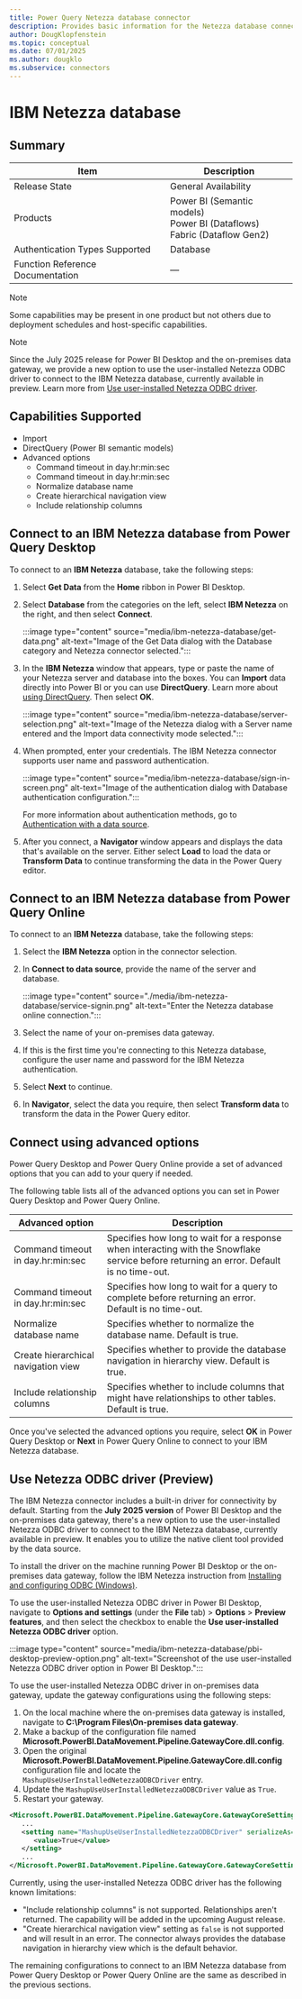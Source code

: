 ```yaml
---
title: Power Query Netezza database connector
description: Provides basic information for the Netezza database connector, along with how to connect to your Netezza data.
author: DougKlopfenstein
ms.topic: conceptual
ms.date: 07/01/2025
ms.author: dougklo
ms.subservice: connectors
---
```


# IBM Netezza database

## Summary

| Item | Description |
| ---- | ----------- |
| Release State | General Availability |
| Products | Power BI (Semantic models)<br/>Power BI (Dataflows)<br/>Fabric (Dataflow Gen2) |
| Authentication Types Supported | Database |
| Function Reference Documentation | &mdash; |

> [!NOTE]
> Some capabilities may be present in one product but not others due to deployment schedules and host-specific capabilities.

> [!NOTE]
>
> Since the July 2025 release for Power BI Desktop and the on-premises data gateway, we provide a new option to use the user-installed Netezza ODBC driver to connect to the IBM Netezza database, currently available in preview. Learn more from [Use user-installed Netezza ODBC driver](#use-netezza-odbc-driver-preview).

## Capabilities Supported

* Import
* DirectQuery (Power BI semantic models)
* Advanced options
  - Command timeout in day.hr:min:sec
  - Command timeout in day.hr:min:sec
  - Normalize database name
  - Create hierarchical navigation view
  - Include relationship columns

## Connect to an IBM Netezza database from Power Query Desktop

To connect to an **IBM Netezza** database, take the following steps:

1. Select **Get Data** from the **Home** ribbon in Power BI Desktop.

2. Select **Database** from the categories on the left, select **IBM Netezza** on the right, and then select **Connect**.

    :::image type="content" source="media/ibm-netezza-database/get-data.png" alt-text="Image of the Get Data dialog with the Database category and Netezza connector selected.":::

3. In the **IBM Netezza** window that appears, type or paste the name of your Netezza server and database into the boxes. You can **Import** data directly into Power BI or you can use **DirectQuery**. Learn more about [using DirectQuery](/power-bi/connect-data/desktop-use-directquery). Then select **OK**.

    :::image type="content" source="media/ibm-netezza-database/server-selection.png" alt-text="Image of the Netezza dialog with a Server name entered and the Import data connectivity mode selected.":::

4. When prompted, enter your credentials. The IBM Netezza connector supports user name and password authentication.

   :::image type="content" source="media/ibm-netezza-database/sign-in-screen.png" alt-text="Image of the authentication dialog with Database authentication configuration.":::

   For more information about authentication methods, go to [Authentication with a data source](../connectorauthentication.md).

5. After you connect, a **Navigator** window appears and displays the data that's available on the server. Either select **Load** to load the data or **Transform Data** to continue transforming the data in the Power Query editor.


## Connect to an IBM Netezza database from Power Query Online

To connect to an **IBM Netezza** database, take the following steps:

1. Select the **IBM Netezza** option in the connector selection.

2. In **Connect to data source**, provide the name of the server and database.

   :::image type="content" source="./media/ibm-netezza-database/service-signin.png" alt-text="Enter the Netezza database online connection.":::

3. Select the name of your on-premises data gateway.

4. If this is the first time you're connecting to this Netezza database, configure the user name and password for the IBM Netezza authentication.

5. Select **Next** to continue.

6. In **Navigator**, select the data you require, then select **Transform data** to transform the data in the Power Query editor.

## Connect using advanced options

Power Query Desktop and Power Query Online provide a set of advanced options that you can add to your query if needed.

The following table lists all of the advanced options you can set in Power Query Desktop and Power Query Online.

| Advanced option | Description |
| --------------- | ----------- |
| Command timeout in day.hr:min:sec | Specifies how long to wait for a response when interacting with the Snowflake service before returning an error. Default is no time-out. |
| Command timeout in day.hr:min:sec | Specifies how long to wait for a query to complete before returning an error. Default is no time-out. |
| Normalize database name | Specifies whether to normalize the database name. Default is true. |
| Create hierarchical navigation view | Specifies whether to provide the database navigation in hierarchy view. Default is true. |
| Include relationship columns | Specifies whether to include columns that might have relationships to other tables. Default is true. |

Once you've selected the advanced options you require, select **OK** in Power Query Desktop or **Next** in Power Query Online to connect to your IBM Netezza database.

## Use Netezza ODBC driver (Preview)

The IBM Netezza connector includes a built-in driver for connectivity by default. Starting from the **July 2025 version** of Power BI Desktop and the on-premises data gateway, there's a new option to use the user-installed Netezza ODBC driver to connect to the IBM Netezza database, currently available in preview. It enables you to utilize the native client tool provided by the data source.

To install the driver on the machine running Power BI Desktop or the on-premises data gateway, follow the IBM Netezza instruction from [Installing and configuring ODBC (Windows)](https://www.ibm.com/docs/en/netezza?topic=odbc-installing-configuring-windows).

To use the user-installed Netezza ODBC driver in Power BI Desktop, navigate to **Options and settings** (under the **File** tab) > **Options** > **Preview features**, and then select the checkbox to enable the **Use user-installed Netezza ODBC driver** option.

:::image type="content" source="media/ibm-netezza-database/pbi-desktop-preview-option.png" alt-text="Screenshot of the use user-installed Netezza ODBC driver option in Power BI Desktop.":::

To use the user-installed Netezza ODBC driver in on-premises data gateway, update the gateway configurations using the following steps:

1. On the local machine where the on-premises data gateway is installed, navigate to **C:\Program Files\On-premises data gateway**.
2. Make a backup of the configuration file named **Microsoft.PowerBI.DataMovement.Pipeline.GatewayCore.dll.config**.
3. Open the original **Microsoft.PowerBI.DataMovement.Pipeline.GatewayCore.dll.config** configuration file and locate the `MashupUseUserInstalledNetezzaODBCDriver` entry.
4. Update the `MashupUseUserInstalledNetezzaODBCDriver` value as `True`.
5. Restart your gateway.

```xml
<Microsoft.PowerBI.DataMovement.Pipeline.GatewayCore.GatewayCoreSettings>
   ...
   <setting name="MashupUseUserInstalledNetezzaODBCDriver" serializeAs="String">
      <value>True</value>
   </setting>
   ...
</Microsoft.PowerBI.DataMovement.Pipeline.GatewayCore.GatewayCoreSettings>    
```

Currently, using the user-installed Netezza ODBC driver has the following known limitations:

- "Include relationship columns" is not supported. Relationships aren't returned. The capability will be added in the upcoming August release.
- "Create hierarchical navigation view" setting as `false` is not supported and will result in an error. The connector always provides the database navigation in hierarchy view which is the default behavior.

The remaining configurations to connect to an IBM Netezza database from Power Query Desktop or Power Query Online are the same as described in the previous sections.
